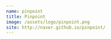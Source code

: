 ```yaml
---
name: pinpoint
title: Pinpoint
image: /assets/logo/pinpoint.png
site: http://naver.github.io/pinpoint/
---
```

